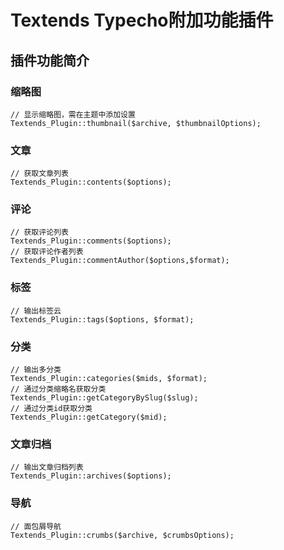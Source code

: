 # Textends Typecho附加功能插件

## 插件功能简介

### 缩略图
```
// 显示缩略图，需在主题中添加设置
Textends_Plugin::thumbnail($archive, $thumbnailOptions);
```

### 文章
```
// 获取文章列表
Textends_Plugin::contents($options);
```

### 评论
```
// 获取评论列表
Textends_Plugin::comments($options);
// 获取评论作者列表
Textends_Plugin::commentAuthor($options,$format);
```

### 标签
```
// 输出标签云
Textends_Plugin::tags($options, $format);
```

### 分类
```
// 输出多分类
Textends_Plugin::categories($mids, $format);
// 通过分类缩略名获取分类
Textends_Plugin::getCategoryBySlug($slug);
// 通过分类id获取分类
Textends_Plugin::getCategory($mid);
```

### 文章归档
```
// 输出文章归档列表
Textends_Plugin::archives($options);
```

### 导航
```
// 面包屑导航
Textends_Plugin::crumbs($archive, $crumbsOptions);
```